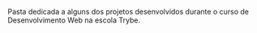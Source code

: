 Pasta dedicada a alguns dos projetos desenvolvidos durante o curso de Desenvolvimento Web na escola Trybe.
